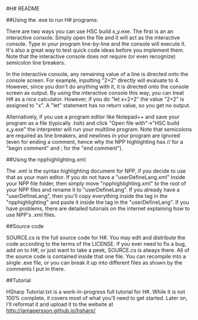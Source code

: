 #H# README

##Using the .exe to run H# programs:

There are two ways you can use HSC build x_y.exe. The first is an an interactive console. Simply open the file and it will act as the interactive console. Type in your program line-by-line and the console will execute it. It's also a great way to test quick code ideas before you implement them. Note that the interactive console does not require (or even recognize) semicolon line breakers.

In the interactive console, any remaining value of a line is directed onto the console screen. For example, inputting "2+2" directly will evaluate to 4. However, since you don't do anything with it, it is directed onto the console screen as output. By using the interactive console this way, you can treat H# as a nice calculator. However, if you do "let x=2+2" the value "2+2" is assigned to "x". A "let" statement has no return value, so you get no output.

Alternatively, if you use a program editor like Notepad++ and save your program as a file (typically .hsh) and click "Open file with"->"HSC build x_y.exe" the interpreter will run your multiline program. Note that semicolons are required as line breakers, and newlines in your program are ignored (even for ending a comment, hence why the NPP highlighting has // for a "begin comment" and ; for the "end comment").

##Using the npphighlighting.xml:

The .xml is the syntax highlighting document for NPP, if you decide to use that as your main editor. If you do not have a "userDefineLang.xml" inside your NPP file folder, then simply move "npphighlighting.xml" to the root of your NPP files and rename it to "userDefineLang". If you already have a "userDefineLang", then you'll copy everything inside the <UserLang> tag in the "npphighlighting" and paste it inside the <NotepadPlus> tag in the "userDefineLang". If you have problems, there are detailed tutorials on the internet explaining how to use NPP's .xml files.

##Source code

SOURCE.cs is the full source code for H#. You may edit and distribute the code according to the terms of the LICENSE. If you ever need to fix a bug, add on to H#, or just want to take a peek, SOURCE.cs is always there. All of the source code is contained inside that one file. You can recompile into a single .exe file, or you can break it up into different files as shown by the comments I put in there.

##Tutorial

HSharp Tutorial.txt is a work-in-progress full tutorial for H#. While it is not 100% complete, it covers most of what you'll need to get started. Later on, I'll reformat it and upload it to the website at http://iamapersson.github.io/hsharp/
